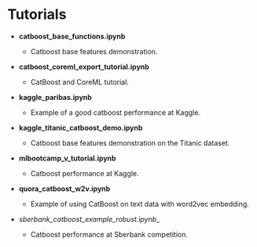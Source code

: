 # Tutorials

* __catboost_base_functions.ipynb__
    * Catboost base features demonstration.

* __catboost_coreml_export_tutorial.ipynb__ 
    * CatBoost and CoreML tutorial.

* __kaggle_paribas.ipynb__ 
    * Example of a good catboost performance at Kaggle.

* __kaggle_titanic_catboost_demo.ipynb__ 
	* Catboost base features demonstration on the Titanic dataset.

* __mlbootcamp_v_tutorial.ipynb__ 
	* Catboost performance at Kaggle.

* __quora_catboost_w2v.ipynb__ 
	* Example of using CatBoost on text data with word2vec embedding.

* __sberbank_catboost_example_robust_.ipynb__ 
	* Catboost performance at Sberbank competition.


